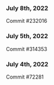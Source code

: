 ### July 8th, 2022

Commit #232016

### July 5th, 2022

Commit #314353


### July 4th, 2022

Commit #72281
